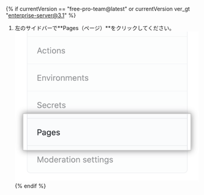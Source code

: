 {% if currentVersion == "free-pro-team@latest" or currentVersion ver_gt "enterprise-server@3.1" %}
1. 左のサイドバーで**Pages（ページ）**をクリックしてください。 ![Page tab in the left-hand sidebar](/assets/images/help/pages/pages-tab.png)
{% endif %}

